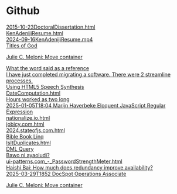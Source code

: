 # Github
<a href="2015-10-23DoctoralDissertation.html">2015-10-23DoctoralDissertation.html</a><br>
<a href="KenAdenijiResume.html">KenAdenijiResume.html</a><br>
<a href="2024-09-16KenAdenijiResume.mp4">2024-09-16KenAdenijiResume.mp4</a><br>
<a href="2025-08-26TitlesOfGod.html">Titles of God</a><br>

<a href="JulieCMeloni_-_MoveContainer.html">Julie C. Meloni: Move container</a><br>

<a href="2025-07-25T1539WhatTheWordSaidAsAReference.json">What the word said as a reference</a><br>
<a href="2025-07-25T0517IHaveJustCompletedMigratingSoftware.ThereWere2StreamlinedProcesses.json">I have just completed migrating a software. There were 2 streamline processes.</a><br>
<a href="Using HTML5 Speech Synthesis.html">Using HTML5 Speech Synthesis</a><br>
<a href="DateComputation.html">DateComputation.html</a><br>
<a href="HoursWorkedAsTwoLong.html">Hours worked as two long</a><br>
<a href="2025-01-05T1804MarijnHaverbeke_-_EloquentJavaScript_-_RegularExpression.html">2025-01-05T18:04 Marijn Haverbeke Eloquent JavaScript Regular Expression</a><br>
<a href="nationalize.io.html">nationalize.io.html</a><br>
<a href="jobicy.com.html">jobicy.com.html</a><br>
<a href="2024.stateofjs.com.html">2024.stateofjs.com.html</a><br>
<a href="BibleBookLinq.js.html">Bible Book Linq</a><br>
<a href="IsItDuplicates.html">IsItDuplicates.html</a><br>
<a href="DML Query.html">DML Query</a><br>
<a href="2024-12-23phoebe.hsukeim@promab.com_-_BawoNiAyaoludi.html">Bawo ni ayaoludi?</a><br>
<a href="ui-patterns.com_-_PasswordStrengthMeter.html">ui-patterns.com_-_PasswordStrengthMeter.html</a><br>
<a href="HaishiBai_-_ByHowMuchDoesRedundancyImproveAvailability.html">Haishi Bai: How much does redundancy improve availability?</a><br>
<a href="2025-03-29T1852jobs@docspot.com_-_DocSpotOperationsAssociate.html">2025-03-29T1852 DocSpot Operations Associate</a><br>

<a href="JulieCMeloni_-_MoveContainer.html">Julie C. Meloni: Move container</a><br>
